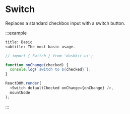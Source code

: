 # Switch

Replaces a standard checkbox input with a switch button.

:::example

```meta
title: Basic
subtitle: The most basic usage.
```

```js
// import { Switch } from 'dashkit-ui';

function onChange(checked) {
  console.log(`switch to ${checked}`);
}

ReactDOM.render(
  <Switch defaultChecked onChange={onChange} />,
  mountNode
);
```
:::
